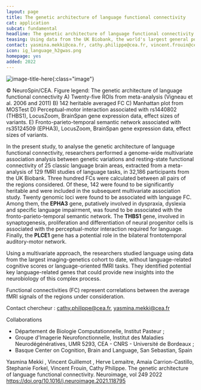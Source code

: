 ```yaml
---
layout: page
title: The genetic architecture of language functional connectivity
cat: application
subcat: fundamental
headline: The genetic architecture of language functional connectivity
teasing: Using data from the UK Biobank, the world's largest general population imaging-genetics cohort, a collaboration led by a team at BAOBAB (NeuroSpin) has identified genes involved in the genetic architecture of functional language connectivity. These genes could be a priority for studying natural language.
contact: yasmina.mekki@cea.fr, cathy.philippe@cea.fr, vincent.frouin@cea.fr
icon: ig_language_h2gwas.png
homepage: yes
added: 2022
---
```


![image-title-here]({{site.url}}/{{site.baseurl}}/images/research/{{page.icon}}){:class="image"}


&#169; NeuroSpin/CEA. Figure legend: The genetic architecture of language functional connectivity
A) Twenty-five ROIs from meta-analysis (Vigneau et al. 2006 and 2011)
B) 142 heritable averaged FC
C) Manhattan plot from MOSTest
D) Perceptual-motor interaction associated with rs1440802 (THBS1), LocusZoom, BrainSpan gene expression data, effect sizes of variants.
E) Fronto-parieto-temporal semantic network associated with rs35124509 (EPHA3), LocusZoom, BrainSpan gene expression data, effect sizes of variants.


In the present study, to analyse the genetic architecture of language functional connectivity, researchers performed a genome-wide multivariate association analysis between genetic variations and resting-state functional connectivity of 25 classic language brain areas, extracted from a meta-analysis of 129 fMRI studies of language tasks, in 32,186 participants from the UK Biobank. Three hundred FCs were calculated between all pairs of the regions considered. Of these, 142 were found to be significantly heritable and were included in the subsequent multivariate association study. Twenty genomic loci were found to be associated with language FC. Among them, the **EPHA3** gene, putatively involved in dyspraxia, dyslexia and specific language impairment, was found to be associated with the fronto-parieto-temporal semantic network. The **THBS1** gene, involved in synaptogenesis, proliferation and differentiation of neural progenitor cells is associated with the perceptual-motor interaction required for language. Finally, the **PLCE1** gene has a potential role in the bilateral frontotemporal auditory-motor network.

Using a multivariate approach, the researchers studied language using data from the largest imaging-genetics cohort to date, without language-related cognitive scores or language-oriented fMRI tasks. They identified potential key language-related genes that could provide new insights into the neurobiology of this complex process.

Functional connectivities (FC) represent correlations between the average fMRI signals of the regions under consideration.

Contact chercheur : cathy.philippe@cea.fr, yasmina.mekki@cea.fr

Collaborations 
- Département de Biologie Computationnelle, Institut Pasteur ;
- Groupe d'Imagerie Neurofonctionnelle, Institut des Maladies Neurodégénératives, UMR 5293, CEA - CNRS - Université de Bordeaux ;
- Basque Center on Cognition, Brain and Language, San Sebastian, Spain

Yasmina Mekki , Vincent Guillemot , Herve Lemaitre, Amaia Carrion-Castillo, Stephanie Forkel, Vincent Frouin, Cathy Philippe. The genetic architecture of language functional connectivity. Neuroimage, vol 249 2022  <a class="external" target="_blank" href="https://doi.org/10.1016/j.neuroimage.2021.118795">https://doi.org/10.1016/j.neuroimage.2021.118795</a>
